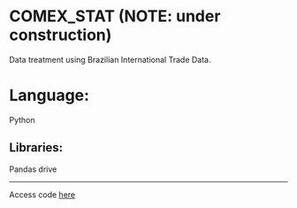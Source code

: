 # COMEX_STAT (NOTE: under construction)
Data treatment using Brazilian International Trade Data.

# Language: 
Python
## Libraries: 
Pandas
drive


------------------------------------
Access code [here](COLAB_COMEX.ipynb)
